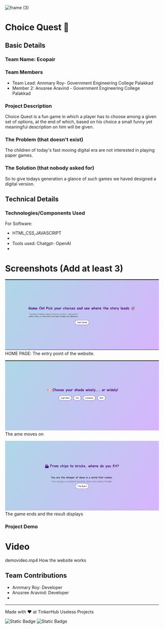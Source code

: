 <img width="3188" height="1202" alt="frame (3)" src="https://github.com/user-attachments/assets/517ad8e9-ad22-457d-9538-a9e62d137cd7" />


# Choice Quest 🎯


## Basic Details
### Team Name: Ecopair


### Team Members
- Team Lead: Annmary Roy- Government Engineering College Palakkad
- Member 2: Anusree Aravind - Government Engineering College Palakkad


### Project Description
Choice Quest is a fun game in which a player has to choose among a given set of options, at the end of which, based on his choice a small funny yet meaningful description on him will be given.

### The Problem (that doesn't exist)
The children of today's fast moving digital era are not interested in playing paper games. 

### The Solution (that nobody asked for)
So to give todays generation a glance of such games we haved designed a digital version. 

## Technical Details
### Technologies/Components Used
For Software:
- HTML,CSS,JAVASCRIPT
- 
- Tools used: Chatgpt- OpenAI
- 







# Screenshots (Add at least 3)
![App Inerface](screenshot-1.png)
HOME PAGE: The entry point of the website.

![Second destination](screenshot-2.png)
The ame moves on

![Final Destination](screenshot-3.png)
The game ends and the result displays





### Project Demo
# Video
demovideo.mp4
How the website works



## Team Contributions
- Annmary Roy: Developer
- Anusree Aravind: Developer
- 
---
Made with ❤️ at TinkerHub Useless Projects 

![Static Badge](https://img.shields.io/badge/TinkerHub-24?color=%23000000&link=https%3A%2F%2Fwww.tinkerhub.org%2F)
![Static Badge](https://img.shields.io/badge/UselessProjects--25-25?link=https%3A%2F%2Fwww.tinkerhub.org%2Fevents%2FQ2Q1TQKX6Q%2FUseless%2520Projects)




